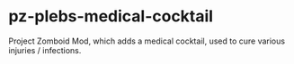 # pz-plebs-medical-cocktail
Project Zomboid Mod, which adds a medical cocktail, used to cure various injuries / infections.
